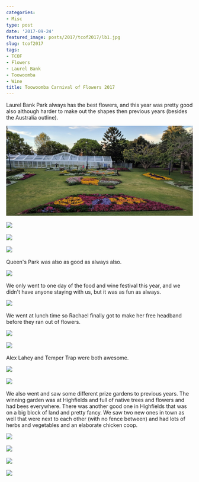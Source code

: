 ```yaml
---
categories:
- Misc
type: post
date: '2017-09-24'
featured_image: posts/2017/tcof2017/lb1.jpg
slug: tcof2017
tags:
- TCOF
- Flowers
- Laurel Bank
- Toowoomba
- Wine
title: Toowoomba Carnival of Flowers 2017
---
```


Laurel Bank Park always has the best flowers, and this year was pretty good also although harder to make out the shapes then previous years (besides the Australia outline).

![](lb1.jpg "")

![](lb2.jpg "")

![](lb3.jpg "")

![](lb4.jpg "")

Queen's Park was also as good as always also.

![](qp.jpg "")

We only went to one day of the food and wine festival this year, and we didn't have anyone staying with us, but it was as fun as always.

![](festival1.jpg "")

We went at lunch time so Rachael finally got to make her free headband before they ran out of flowers.

![](festival2.jpg "")

![](festival3.jpg "")

Alex Lahey and Temper Trap were both awesome.

![](alexlahey.jpg "")

![](tempertrap.jpg "")

We also went and saw some different prize gardens to previous years. The winning garden was at Highfields and full of native trees and flowers and had bees everywhere. There was another good one in Highfields that was on a big block of land and pretty fancy. We saw two new ones in town as well that were next to each other (with no fence between) and had lots of herbs and vegetables and an elaborate chicken coop.

![](garden2.jpg "")

![](garden3.jpg "")

![](garden1.jpg "")

![](bee.jpg "")